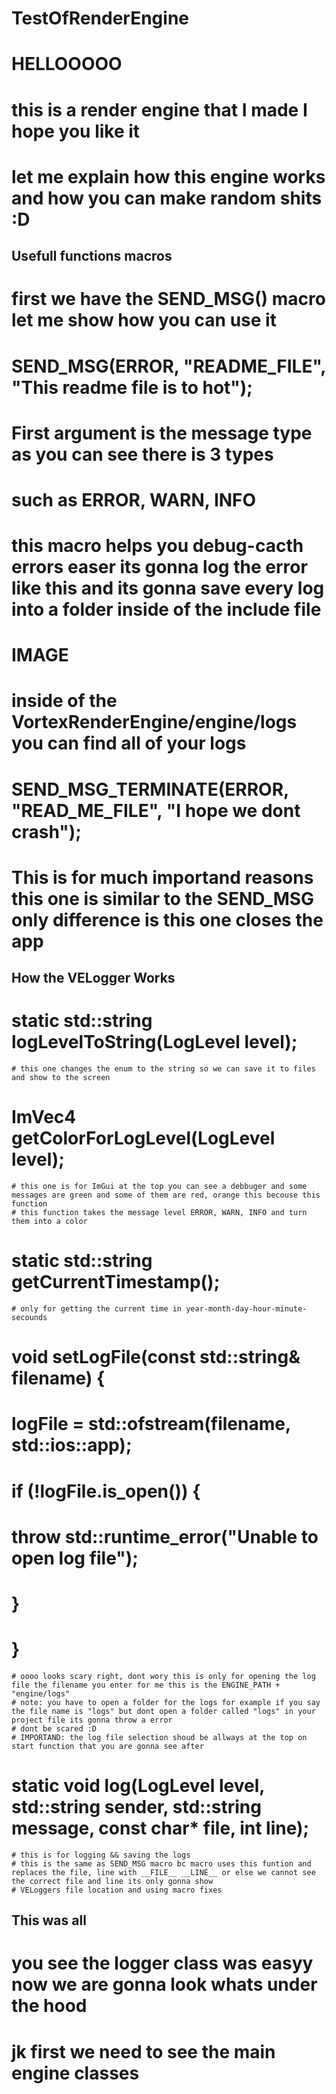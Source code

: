 # TestOfRenderEngine

# HELLOOOOO
# this is a render engine that I made I hope you like it 
# let me explain how this engine works and how you can make random shits :D

## Usefull functions macros
# first we have the SEND_MSG() macro let me show how you can use it
# SEND_MSG(ERROR, "README_FILE", "This readme file is to hot");

# First argument is the message type as you can see there is 3 types
# such as ERROR, WARN, INFO
# this macro helps you debug-cacth errors easer its gonna log the error like this and its gonna save every log into a folder inside of the include file

# IMAGE

# inside of the VortexRenderEngine/engine/logs you can find all of your logs

# SEND_MSG_TERMINATE(ERROR, "READ_ME_FILE", "I hope we dont crash");
# This is for much importand reasons this one is similar to the SEND_MSG only difference is this one closes the app

## How the VELogger Works
# 	static std::string logLevelToString(LogLevel level); 
	# this one changes the enum to the string so we can save it to files and show to the screen

#	ImVec4 getColorForLogLevel(LogLevel level); 
	# this one is for ImGui at the top you can see a debbuger and some messages are green and some of them are red, orange this becouse this function
	# this function takes the message level ERROR, WARN, INFO and turn them into a color

#	static std::string getCurrentTimestamp();
	# only for getting the current time in year-month-day-hour-minute-secounds

#	void setLogFile(const std::string& filename) {
#		logFile = std::ofstream(filename, std::ios::app);
#		if (!logFile.is_open()) {
#			throw std::runtime_error("Unable to open log file");
#		}
#	}
	# oooo looks scary right, dont wory this is only for opening the log file the filename you enter for me this is the ENGINE_PATH + "engine/logs"
	# note: you have to open a folder for the logs for example if you say the file name is "logs" but dont open a folder called "logs" in your project file its gonna throw a error
	# dont be scared :D
	# IMPORTAND: the log file selection shoud be allways at the top on start function that you are gonna see after

#	static void log(LogLevel level, std::string sender, std::string message, const char* file, int line);
	# this is for logging && saving the logs 
	# this is the same as SEND_MSG macro bc macro uses this funtion and replaces the file, line with __FILE__ __LINE__ or else we cannot see the correct file and line its only gonna show
	# VELoggers file location and using macro fixes

## This was all
# you see the logger class was easyy now we are gonna look whats under the hood
# jk first we need to see the main engine classes




